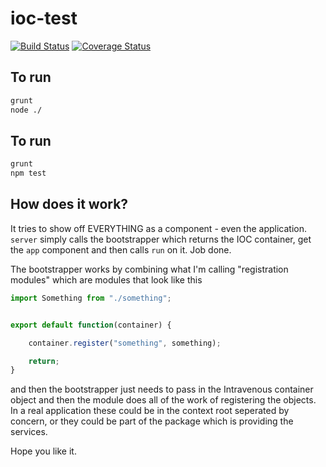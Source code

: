 # ioc-test

[![Build Status](https://travis-ci.org/blacksun1/ioc-test.svg?branch=master)](https://travis-ci.org/blacksun1/ioc-test)
[![Coverage Status](https://coveralls.io/repos/github/blacksun1/ioc-test/badge.svg?branch=master)](https://coveralls.io/github/blacksun1/ioc-test?branch=master)


## To run

```bash
grunt
node ./
```

## To run

```bash
grunt
npm test
```

## How does it work?

It tries to show off EVERYTHING as a component - even the application. `server` simply calls the bootstrapper which
returns the IOC container, get the `app` component and then calls `run` on it. Job done.

The bootstrapper works by combining what I'm calling "registration modules" which are modules that look like this

```js
import Something from "./something";


export default function(container) {

    container.register("something", something);

    return;
}
```

and then the bootstrapper just needs to pass in the Intravenous container object and then the module does all of the
work of registering the objects. In a real application these could be in the context root seperated by concern, or they
could be part of the package which is providing the services.

Hope you like it.
